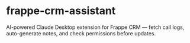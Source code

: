 # frappe-crm-assistant
AI-powered Claude Desktop extension for Frappe CRM — fetch call logs, auto-generate notes, and check permissions before updates.
